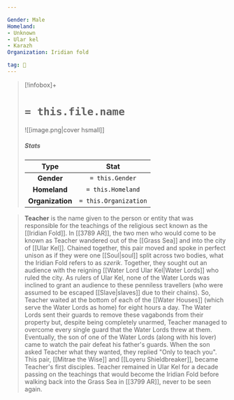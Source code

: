 ```yaml
---

Gender: Male
Homeland:
- Unknown
- Ular kel
- Karazh
Organization: Iridian fold

tag: 👤️
---
```


> [!infobox]+
> #  `= this.file.name`
> ![[image.png|cover hsmall]]
> ##### Stats
> Type | Stat |
> :---: |:---:|
> **Gender** | `= this.Gender` |
> **Homeland** | `= this.Homeland` |
> **Organization** | `= this.Organization` |



> **Teacher** is the name given to the person or entity that was responsible for the teachings of the religious sect known as the [[Iridian Fold]]. In [[3789 AR]], the two men who would come to be known as Teacher wandered out of the [[Grass Sea]] and into the city of [[Ular Kel]]. Chained together, this pair moved and spoke in perfect unison as if they were one [[Soul|soul]] split across two bodies, what the Iridian Fold refers to as *szerik*. Together, they sought out an audience with the reigning [[Water Lord Ular Kel|Water Lords]] who ruled the city. As rulers of Ular Kel, none of the Water Lords was inclined to grant an audience to these penniless travellers (who were assumed to be escaped [[Slave|slaves]] due to their chains). So, Teacher waited at the bottom of each of the [[Water Houses]] (which serve the Water Lords as home) for eight hours a day. The Water Lords sent their guards to remove these vagabonds from their property but, despite being completely unarmed, Teacher managed to overcome every single guard that the Water Lords threw at them.
> Eventually, the son of one of the Water Lords (along with his lover) came to watch the pair defeat his father's guards. When the son asked Teacher what they wanted, they replied "Only to teach you". This pair, [[Mitrae the Wise]] and [[Loyeru Shieldbreaker]], became Teacher's first disciples. Teacher remained in Ular Kel for a decade passing on the teachings that would become the Iridian Fold before walking back into the Grass Sea in [[3799 AR]], never to be seen again.








